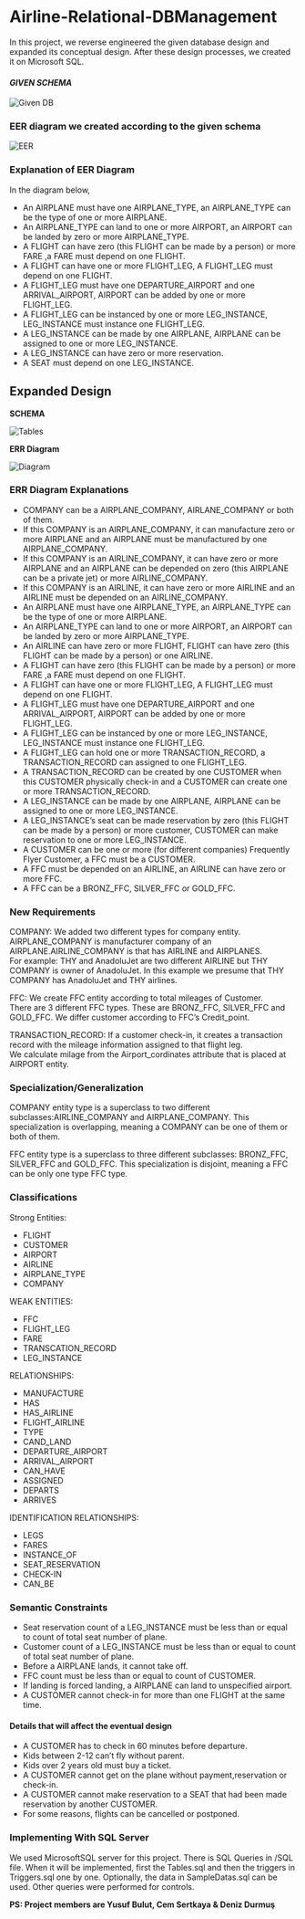 # Airline-Relational-DBManagement
In this project, we reverse engineered the given database design and expanded its conceptual design. After these design processes, we created it on Microsoft SQL.

#### *GIVEN SCHEMA*

![Given DB](docs/Given.png)

### __EER diagram we created according to the given schema__

![EER](docs/EER.png)

### Explanation of EER Diagram

In the diagram below,

- An AIRPLANE must have one AIRPLANE_TYPE, an AIRPLANE_TYPE can be the type of one or more AIRPLANE.
- An AIRPLANE_TYPE can land to one or more AIRPORT, an AIRPORT can be landed by zero or more AIRPLANE_TYPE.
- A FLIGHT can have zero (this FLIGHT can be made by a person) or more FARE ,a FARE must depend on one FLIGHT.
- A FLIGHT can have one or more FLIGHT_LEG, A FLIGHT_LEG must depend on one FLIGHT.
- A FLIGHT_LEG must have one DEPARTURE_AIRPORT and one ARRIVAL_AIRPORT, AIRPORT can be added by one or more FLIGHT_LEG.
- A FLIGHT_LEG can be instanced by one or more LEG_INSTANCE, LEG_INSTANCE must instance one FLIGHT_LEG.
- A LEG_INSTANCE can be made by one AIRPLANE, AIRPLANE can be assigned to one or more LEG_INSTANCE.
- A LEG_INSTANCE can have zero or more reservation.
- A SEAT must depend on one LEG_INSTANCE.

## Expanded Design

__SCHEMA__

![Tables](docs/Tables.png)

__ERR Diagram__

![Diagram](docs/Diagram.png)

### ERR Diagram Explanations

- COMPANY can be a AIRPLANE_COMPANY, AIRLANE_COMPANY or both of them.
- If this COMPANY is an AIRPLANE_COMPANY, it can manufacture zero or more AIRPLANE and an AIRPLANE must be manufactured by one AIRPLANE_COMPANY.
- If this COMPANY is an AIRLINE_COMPANY, it can have zero or more AIRPLANE and an AIRPLANE can be depended on zero (this AIRPLANE can be a private jet) or more AIRLINE_COMPANY.
- If this COMPANY is an AIRLINE, it can have zero or more AIRLINE and an AIRLINE must be depended on an AIRLINE_COMPANY.
- An AIRPLANE must have one AIRPLANE_TYPE, an AIRPLANE_TYPE can be the type of one or more AIRPLANE.
- An AIRPLANE_TYPE can land to one or more AIRPORT, an AIRPORT can be landed by zero or more AIRPLANE_TYPE.
- An AIRLINE can have zero or more FLIGHT, FLIGHT can have zero (this FLIGHT can be made by a person) or one AIRLINE.
- A FLIGHT can have zero (this FLIGHT can be made by a person) or more FARE ,a FARE must depend on one FLIGHT.
- A FLIGHT can have one or more FLIGHT_LEG, A FLIGHT_LEG must depend on one FLIGHT.
- A FLIGHT_LEG must have one DEPARTURE_AIRPORT and one ARRIVAL_AIRPORT, AIRPORT can be added by one or more FLIGHT_LEG.
- A FLIGHT_LEG can be instanced by one or more LEG_INSTANCE, LEG_INSTANCE must instance one FLIGHT_LEG.
- A FLIGHT_LEG can hold one or more TRANSACTION_RECORD, a TRANSACTION_RECORD can assigned to one FLIGHT_LEG.
- A TRANSACTION_RECORD can be created by one CUSTOMER when this CUSTOMER physically check-in and a CUSTOMER can create one or more TRANSACTION_RECORD.
- A LEG_INSTANCE can be made by one AIRPLANE, AIRPLANE can be assigned to one or more LEG_INSTANCE.
- A LEG_INSTANCE’s seat can be made reservation by zero (this FLIGHT can be made by a person) or more customer, CUSTOMER can make reservation to one or more LEG_INSTANCE.
- A CUSTOMER can be one or more (for different companies) Frequently Flyer Customer, a FFC must be a CUSTOMER.
- A FFC must be depended on an AIRLINE, an AIRLINE can have zero or more FFC.
- A FFC can be a BRONZ_FFC, SILVER_FFC or GOLD_FFC.

### New Requirements

COMPANY: We added two different types for company entity. AIRPLANE_COMPANY is manufacturer company of an AIRPLANE.AIRLINE_COMPANY is that has AIRLINE and AIRPLANES.<br>
For example: THY and AnadoluJet are two different AIRLINE but THY COMPANY is owner of AnadoluJet. In this example we presume that THY COMPANY has AnadoluJet and THY airlines.

FFC: We create FFC entity according to total mileages of Customer.<br>
There are 3 different FFC types. These are BRONZ_FFC, SILVER_FFC and GOLD_FFC. We differ customer according to FFC’s Credit_point.

TRANSACTION_RECORD: If a customer check-in, it creates a transaction record with the mileage information assigned to that flight leg.<br>
We calculate milage from the Airport_cordinates attribute that is placed at AIRPORT entity.

### Specialization/Generalization

COMPANY entity type is a superclass to two different subclasses:AIRLINE_COMPANY and AIRPLANE_COMPANY. This
specialization is overlapping, meaning a COMPANY can be one of them or both of them.

FFC entity type is a superclass to three different subclasses: BRONZ_FFC, SILVER_FFC and GOLD_FFC. This specialization is disjoint, meaning a FFC can be only one type FFC type.

### Classifications

Strong Entities:

- FLIGHT
- CUSTOMER
- AIRPORT
- AIRLINE
- AIRPLANE_TYPE
- COMPANY

WEAK ENTITIES:

- FFC
- FLIGHT_LEG
- FARE
- TRANSCATION_RECORD
- LEG_INSTANCE

RELATIONSHIPS:

- MANUFACTURE
- HAS
- HAS_AIRLINE
- FLIGHT_AIRLINE
- TYPE
- CAND_LAND
- DEPARTURE_AIRPORT
- ARRIVAL_AIRPORT
- CAN_HAVE
- ASSIGNED
- DEPARTS
- ARRIVES

IDENTIFICATION RELATIONSHIPS:

- LEGS
- FARES
- INSTANCE_OF
- SEAT_RESERVATION
- CHECK-IN
- CAN_BE

### Semantic Constraints

- Seat reservation count of a LEG_INSTANCE must be less than or equal to count of total seat number of plane.
- Customer count of a LEG_INSTANCE must be less than or equal to count of total seat number of plane.
- Before a AIRPLANE lands, it cannot take off.
- FFC count must be less than or equal to count of CUSTOMER.
- If landing is forced landing, a AIRPLANE can land to unspecified airport.
- A CUSTOMER cannot check-in for more than one FLIGHT at the same time.

#### Details that will affect the eventual design

- A CUSTOMER has to check in 60 minutes before departure.
- Kids between 2-12 can’t fly without parent.
- Kids over 2 years old must buy a ticket.
- A CUSTOMER cannot get on the plane without payment,reservation or check-in.
- A CUSTOMER cannot make reservation to a SEAT that had been made
reservation by another CUSTOMER.
- For some reasons, flights can be cancelled or postponed.

### Implementing With SQL Server

We used MicrosoftSQL server for this project. There is SQL Queries in /SQL file. When it will be implemented, first the Tables.sql and then the triggers in Triggers.sql one by one. Optionally, the data in SampleDatas.sql can be used. Other queries were performed for controls.

__PS: Project members are Yusuf Bulut, Cem Sertkaya & Deniz Durmuş__
